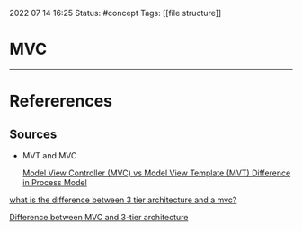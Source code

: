 2022 07 14 16:25
Status: #concept 
Tags: [[file structure]] 
# MVC 









--- 
# Refererences 

## Sources

- MVT and MVC
    
    [Model View Controller (MVC) vs Model View Template (MVT) Difference in Process Model](https://www.youtube.com/watch?v=zhrLVCjNbyk)

[what is the difference between 3 tier architecture and a mvc?](https://stackoverflow.com/questions/10739914/what-is-the-difference-between-3-tier-architecture-and-a-mvc)

[Difference between MVC and 3-tier architecture](https://www.c-sharpcorner.com/blogs/difference-between-mvc-and-3tier-architecture)